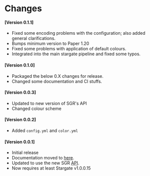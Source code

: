# Changes

#### [Version 0.1.1]

- Fixed some encoding problems with the configuration; also added general clarifications.
- Bumps minimum version to Paper 1.20
- Fixed some problems with application of default colours.
- Integrated into the main stargate pipeline and fixed some typos.

#### [Version 0.1.0]

- Packaged the below 0.X changes for release.
- Changed some documentation and CI stuffs.

#### [Version 0.0.3]

- Updated to new version of SGR's API
- Changed colour scheme

#### [Version 0.0.2]

- Added `config.yml` and `color.yml`

#### [Version 0.0.1]

- Initial release
- Documentation moved to [here](https://sgrewritten.org/infosgc).
- Updated to use the new SGR [API](https://sgrewritten.org/api).
- Now requires at least Stargate v1.0.0.15
